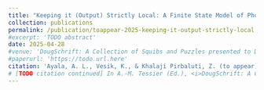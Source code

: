 ```yaml
---
title: "Keeping it (Output) Strictly Local: A Finite State Model of Phonological Patterns in Kera"
collection: publications
permalink: /publication/toappear-2025-keeping-it-output-strictly-local
#excerpt: 'TODO abstract'
date: 2025-04-28
#venue: 'DougSchrift: A Collection of Squibs and Puzzles presented to Doug Pulleyblank'
#paperurl: 'https://todo.url.here'
citation: 'Ayala, A. L., Vesik, K., & Khalaji Pirbaluti, Z. (to appear). Keeping it (Output) Strictly Local: A Finite State Model of Phonological Patterns in Kera.'
# [TODO citation continued] In A.-M. Tessier (Ed.), <i>DougSchrift: A Collection of Squibs and Puzzles presented to Doug Pulleyblank</i>. TODO place: TODO publisher. https://doi.or.url.here'
---
```

<!-- TODO abstract or description here -->

<!-- [Download paper here](https://todo.url.here) -->

<!-- Recommended citation: 
Ayala, A. L., Vesik, K., & Khalaji Pirbaluti, Z. (to appear). Keeping it (Output) Strictly Local: A Finite State Model of Phonological Patterns in Kera.
[TODO citation continued] In A.-M. Tessier (Ed.), <i>DougSchrift: A Collection of Squibs and Puzzles presented to Doug Pulleyblank</i>. TODO place: TODO publisher. https://doi.or.url.here -->